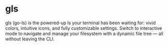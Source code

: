 # gls
gls (go-ls) is the powered-up ls your terminal has been waiting for: vivid colors, intuitive icons, and fully customizable settings. Switch to interactive mode to navigate and manage your filesystem with a dynamic file tree — all without leaving the CLI.

